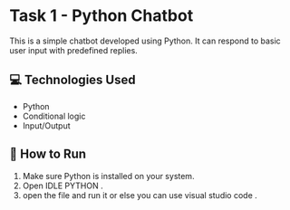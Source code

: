 # Task 1 - Python Chatbot

This is a simple chatbot developed using Python. It can respond to basic user input with predefined replies.

## 💻 Technologies Used
- Python
- Conditional logic
- Input/Output

## 🚀 How to Run
1. Make sure Python is installed on your system.
2. Open IDLE PYTHON . 
3. open the file and run it or else you can use visual studio code .
